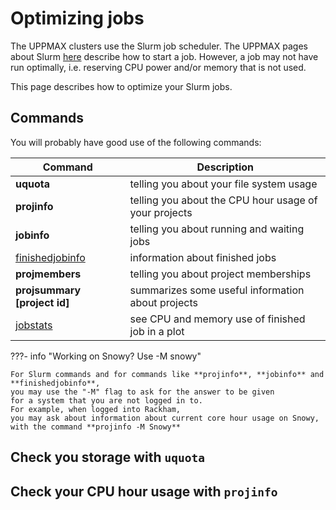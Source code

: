 # Optimizing jobs

The UPPMAX clusters use the Slurm job scheduler.
The UPPMAX pages about Slurm [here](slurm.md)
describe how to start a job.
However, a job may not have run optimally, i.e. reserving CPU power
and/or memory that is not used.

This page describes how to optimize your Slurm jobs.

## Commands

You will probably have good use of the following commands:

Command                                          |Description
-------------------------------------------------|--------------------------------------------------------
**uquota**                                       |telling you about your file system usage
**projinfo**                                     |telling you about the CPU hour usage of your projects
**jobinfo**                                      |telling you about running and waiting jobs
[finishedjobinfo](../software/finishedjobinfo.md)|information about finished jobs
**projmembers**                                  |telling you about project memberships
**projsummary [project id]**                     |summarizes some useful information about projects
[jobstats](../software/jobstats.md)              |see CPU and memory use of finished job in a plot

???- info "Working on Snowy? Use -M snowy"

    For Slurm commands and for commands like **projinfo**, **jobinfo** and **finishedjobinfo**,
    you may use the "-M" flag to ask for the answer to be given
    for a system that you are not logged in to.
    For example, when logged into Rackham,
    you may ask about information about current core hour usage on Snowy,
    with the command **projinfo -M Snowy**

## Check you storage with ``uquota``

## Check your CPU hour usage with ``projinfo``

